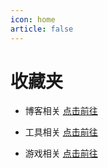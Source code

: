 ```yaml
---
icon: home
article: false
---  
```

# 收藏夹
- 博客相关 [点击前往](blog)

- 工具相关 [点击前往](tool)

- 游戏相关 [点击前往](game)